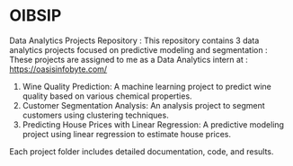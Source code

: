 # OIBSIP

Data Analytics Projects Repository : This repository contains 3 data analytics projects focused on predictive modeling and segmentation :
These projects are assigned to me as a Data Analytics intern at : https://oasisinfobyte.com/

1. Wine Quality Prediction: A machine learning project to predict wine quality based on various chemical properties.
2. Customer Segmentation Analysis: An analysis project to segment customers using clustering techniques.
3. Predicting House Prices with Linear Regression: A predictive modeling project using linear regression to estimate house prices.

Each project folder includes detailed documentation, code, and results.
